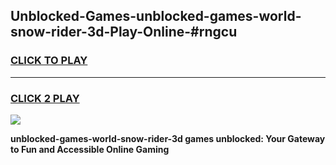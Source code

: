 
## Unblocked-Games-unblocked-games-world-snow-rider-3d-Play-Online-#rngcu
<h3>
<a href="https://premium.freeplayer.one?title=unblocked-games-world-snow-rider-3d&ref=27F">CLICK TO PLAY</a></h3>
<hr>

<h3>
<a href="https://premium.freeplayer.one?title=unblocked-games-world-snow-rider-3d&ref=27F">CLICK 2 PLAY</a>
  
</h3>

<a href="https://premium.freeplayer.one?title=unblocked-games-world-snow-rider-3d&ref=27F"><img src="https://clearcache.store/games.png"></a>


**unblocked-games-world-snow-rider-3d games unblocked: Your Gateway to Fun and Accessible Online Gaming**
